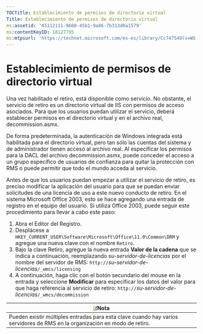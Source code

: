 ```yaml
---
TOCTitle: Establecimiento de permisos de directorio virtual
Title: Establecimiento de permisos de directorio virtual
ms:assetid: '45112111-9608-45b1-9a86-7b313d0a1579'
ms:contentKeyID: 18127795
ms:mtpsurl: 'https://technet.microsoft.com/es-es/library/Cc747549(v=WS.10)'
---
```


Establecimiento de permisos de directorio virtual
=================================================

Una vez habilitado el retiro, está disponible como servicio. No obstante, el servicio de retiro es un directorio virtual de IIS con permisos de acceso asociados. Para que los usuarios puedan utilizar el servicio, deberá establecer permisos en el directorio virtual y en el archivo real, decommission.asmx.

De forma predeterminada, la autenticación de Windows integrada está habilitada para el directorio virtual, pero tan sólo las cuentas del sistema y de administrador tienen acceso al archivo real. Al especificar los permisos para la DACL del archivo decommission.asmx, puede conceder el acceso a un grupo específico de usuarios de confianza para quitar la protección con RMS o puede permitir que todo el mundo acceda al servicio.

Antes de que los usuarios puedan empezar a utilizar el servicio de retiro, es preciso modificar la aplicación del usuario para que se puedan enviar solicitudes de una licencia de uso a este nuevo conducto de retiro. En el sistema Microsoft Office 2003, esto se hace agregando una entrada de registro en el equipo del usuario. Si utiliza Office 2003, puede seguir este procedimiento para llevar a cabo este paso:

1.  Abra el Editor del Registro.
2.  Desplácese a `HKEY_CURRENT_USER\Software\Microsoft\Office\11.0\Common\DRM` y agregue una nueva clave con el nombre `Retiro`.
3.  Bajo la clave Retiro, agregue la nueva entrada **Valor de la cadena** que se indica a continuación, reemplazando *su-servidor-de-licencias* por el nombre del servidor de RMS:
    `http://`*su-servidor-de-licencias*`/_wmcs/licensing`
4.  A continuación, haga clic con el botón secundario del mouse en la entrada y seleccione **Modificar** para especificar los datos del valor para que haga referencia al servicio de retiro:
    `http://`*su-servidor-de-licencias*`/_wmcs/decommission`

| ![](images/Cc747549.note(WS.10).gif)Nota                                                       |
|-----------------------------------------------------------------------------------------------------------------------------|
| Pueden existir múltiples entradas para esta clave cuando hay varios servidores de RMS en la organización en modo de retiro. |

